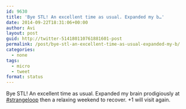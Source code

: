 ```yaml
---
id: 9630
title: 'Bye STL! An excellent time as usual. Expanded my b…'
date: 2014-09-22T18:31:06+00:00
author: Avi
layout: post
guid: http://twitter-514180110761881601-post
permalink: /post/bye-stl-an-excellent-time-as-usual-expanded-my-b/
categories:
  - none
tags:
  - micro
  - tweet
format: status
---
```

Bye STL! An excellent time as usual. Expanded my brain prodigiously at [#strangeloop](http://twitter.com/search?q=%23strangeloop) then a relaxing weekend to recover. +1 will visit again.
